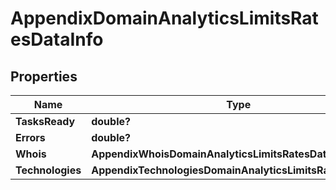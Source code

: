# AppendixDomainAnalyticsLimitsRatesDataInfo


## Properties

| Name | Type | Description | Notes |
|------------ | ------------- | ------------- | -------------|
**TasksReady** | **double?** |  |[optional]|
**Errors** | **double?** |  |[optional]|
**Whois** | **AppendixWhoisDomainAnalyticsLimitsRatesDataInfo** |  |[optional]|
**Technologies** | **AppendixTechnologiesDomainAnalyticsLimitsRatesDataInfo** |  |[optional]|